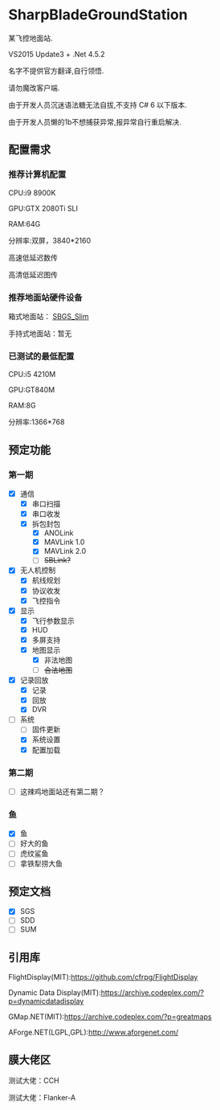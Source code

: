 # SharpBladeGroundStation

某飞控地面站.

VS2015 Update3 + .Net 4.5.2

名字不提供官方翻译,自行领悟.

请勿魔改客户端.

由于开发人员沉迷语法糖无法自拔,不支持 C\# 6 以下版本.

由于开发人员懒的1b不想捕获异常,报异常自行重启解决.

## 配置需求

### 推荐计算机配置

CPU:i9 8900K

GPU:GTX 2080Ti SLI

RAM:64G

分辨率:双屏，3840*2160

高速低延迟数传

高清低延迟图传

### 推荐地面站硬件设备

箱式地面站：
[SBGS_Slim](https://github.com/cfrpg/SharpBladeGroundStation/tree/master/Hardware/SBGS_Slim)

手持式地面站：暂无

### 已测试的最低配置

CPU:i5 4210M

GPU:GT840M

RAM:8G

分辨率:1366\*768


## 预定功能

### 第一期
- [x] 通信
    - [x] 串口扫描
    - [x] 串口收发
    - [x] 拆包封包
        - [x] ANOLink
        - [x] MAVLink 1.0
        - [x] MAVLink 2.0
        - [ ] ~~SBLink?~~
- [x] 无人机控制
    - [x] 航线规划
    - [x] 协议收发
    - [x] 飞控指令
- [x] 显示
    - [x] 飞行参数显示
    - [x] HUD
    - [x] 多屏支持
    - [x] 地图显示
        - [x] 非法地图
        - [ ] ~~合法地图~~
- [x] 记录回放
    - [x] 记录
    - [x] 回放
    - [x] DVR
- [ ] 系统
    - [ ] 固件更新
    - [x] 系统设置
    - [x] 配置加载

### 第二期
- [ ] 这辣鸡地面站还有第二期？

### 鱼
- [x] 鱼
- [ ] 好大的鱼
- [ ] 虎纹鲨鱼
- [ ] 拿铁犁捞大鱼

## 预定文档

- [x] SGS
- [ ] SDD
- [ ] SUM

## 引用库

FlightDisplay(MIT):https://github.com/cfrpg/FlightDisplay

Dynamic Data Display(MIT):https://archive.codeplex.com/?p=dynamicdatadisplay

GMap.NET(MIT):https://archive.codeplex.com/?p=greatmaps

AForge.NET(LGPL,GPL):http://www.aforgenet.com/

## 膜大佬区

测试大佬：CCH

测试大佬：Flanker-A
